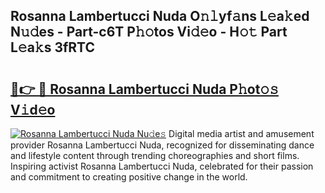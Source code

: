 ## Rosanna Lambertucci Nuda O𝚗𝚕yf𝚊ns L𝚎a𝚔ed N𝚞𝚍es - Part-c6T P𝚑𝚘tos Vi𝚍𝚎o - H𝚘𝚝 Part L𝚎a𝚔s 3fRTC

# <h2><a href="http://kf6fzjg.oniu.top/?m=Rosanna+Lambertucci+Nuda">🔗👉 🔴 Rosanna Lambertucci Nuda P𝚑ot𝚘𝚜 V𝚒d𝚎o</a></h2>

[![Rosanna Lambertucci Nuda Nu𝚍e𝚜](https://i.imgur.com/0qMVB7G.gif)](http://kf6fzjg.oniu.top/?m=Rosanna+Lambertucci+Nuda)
Digital media artist and amusement provider Rosanna Lambertucci Nuda, recognized for disseminating dance and lifestyle content through trending choreographies and short films. Inspiring activist Rosanna Lambertucci Nuda, celebrated for their passion and commitment to creating positive change in the world.  

